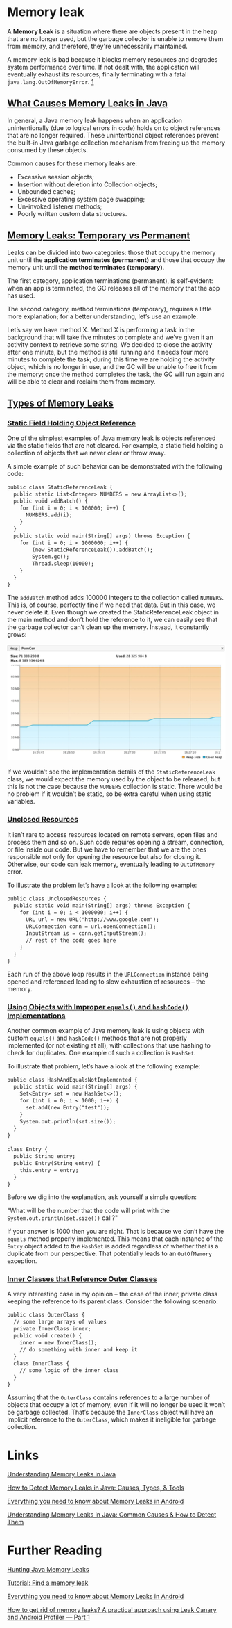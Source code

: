 # Memory leak
A **Memory Leak** is a situation where there are objects present in the heap that are no longer used, but the garbage collector is unable to remove them from memory, and therefore, they're unnecessarily maintained.

A memory leak is bad because it blocks memory resources and degrades system performance over time. If not dealt with, the application will eventually exhaust its resources, finally terminating with a fatal `java.lang.OutOfMemoryError`. [1](https://www.baeldung.com/java-memory-leaks#:~:text=A%20Memory%20Leak%20is%20a,degrades%20system%20performance%20over%20time.)

## [What Causes Memory Leaks in Java](https://rollbar.com/blog/how-to-detect-memory-leaks-in-java-causes-types-tools/#:~:text=which%20is%20irrecoverable.-,What%20Causes%20Memory%20Leaks%20in%20Java,-In%20general%2C%20a)

In general, a Java memory leak happens when an application unintentionally (due to logical errors in code) holds on to object references that are no longer required. These unintentional object references prevent the built-in Java garbage collection mechanism from freeing up the memory consumed by these objects.

Common causes for these memory leaks are:
- Excessive session objects;
- Insertion without deletion into Collection objects;
- Unbounded caches;
- Excessive operating system page swapping;
- Un-invoked listener methods;
- Poorly written custom data structures.

## [Memory Leaks: Temporary vs Permanent](https://proandroiddev.com/everything-you-need-to-know-about-memory-leaks-in-android-d7a59faaf46a#:~:text=Memory%20Leaks%3A%20Temporary%20vs%20Permanent)

Leaks can be divided into two categories: those that occupy the memory unit until the **application terminates (permanent)** and those that occupy the memory unit until the **method terminates (temporary)**.

The first category, application terminations (permanent), is self-evident: when an app is terminated, the GC releases all of the memory that the app has used.

The second category, method terminations (temporary), requires a little more explanation; for a better understanding, let’s use an example.

Let’s say we have method X. Method X is performing a task in the background that will take five minutes to complete and we’ve given it an activity context to retrieve some string. We decided to close the activity after one minute, but the method is still running and it needs four more minutes to complete the task; during this time we are holding the activity object, which is no longer in use, and the GC will be unable to free it from the memory; once the method completes the task, the GC will run again and will be able to clear and reclaim them from memory.

## [Types of Memory Leaks](https://sematext.com/blog/java-memory-leaks/#:~:text=in%20our%20code.-,Types%20of%20Memory%20Leaks,-Let%E2%80%99s%20look%20at)

### [Static Field Holding Object Reference](https://sematext.com/blog/java-memory-leaks/#:~:text=of%20memory%20leaks.-,Static%20Field%20Holding%20Object%20Reference,-One%20of%20the)

One of the simplest examples of Java memory leak is objects referenced via the static fields that are not cleared. For example, a static field holding a collection of objects that we never clear or throw away.

A simple example of such behavior can be demonstrated with the following code:
```
public class StaticReferenceLeak {
  public static List<Integer> NUMBERS = new ArrayList<>();
  public void addBatch() {
    for (int i = 0; i < 100000; i++) {
      NUMBERS.add(i);
    }
  }
  public static void main(String[] args) throws Exception {
    for (int i = 0; i < 1000000; i++) {
        (new StaticReferenceLeak()).addBatch();
        System.gc();
        Thread.sleep(10000);
    }
  }
}
```

The `addBatch` method adds 100000 integers to the collection called `NUMBERS`. This is, of course, perfectly fine if we need that data. But in this case, we never delete it. Even though we created the StaticReferenceLeak object in the main method and don’t hold the reference to it, we can easily see that the garbage collector can’t clean up the memory. Instead, it constantly grows:

![](./res/java_memory_leak.png "Java memory leak")

If we wouldn’t see the implementation details of the `StaticReferenceLeak` class, we would expect the memory used by the object to be released, but this is not the case because the `NUMBERS` collection is static. There would be no problem if it wouldn’t be static, so be extra careful when using static variables.

### [Unclosed Resources](https://sematext.com/blog/java-memory-leaks/#:~:text=no%20longer%20needed.-,Unclosed%20Resources,-It%20isn%E2%80%99t%20rare)

It isn’t rare to access resources located on remote servers, open files and process them and so on. Such code requires opening a stream, connection, or file inside our code. But we have to remember that we are the ones responsible not only for opening the resource but also for closing it. Otherwise, our code can leak memory, eventually leading to `OutOfMemory` error.

To illustrate the problem let’s have a look at the following example:
```
public class UnclosedResources {
  public static void main(String[] args) throws Exception {
    for (int i = 0; i < 1000000; i++) {
      URL url = new URL("http://www.google.com");
      URLConnection conn = url.openConnection();
      InputStream is = conn.getInputStream();
      // rest of the code goes here
    }
  }
}
```

Each run of the above loop results in the `URLConnection` instance being opened and referenced leading to slow exhaustion of resources – the memory.

### [Using Objects with Improper `equals()` and `hashCode()` Implementations](https://sematext.com/blog/java-memory-leaks/#:~:text=updated%20Java%20versions.-,Using%20Objects%20with%20Improper%20equals()%20and%20hashCode()%20Implementations,-Another%20common%20example)

Another common example of Java memory leak is using objects with custom `equals()` and `hashCode()` methods that are not properly implemented (or not existing at all), with collections that use hashing to check for duplicates. One example of such a collection is `HashSet`.

To illustrate that problem, let’s have a look at the following example:
```
public class HashAndEqualsNotImplemented {
  public static void main(String[] args) {
    Set<Entry> set = new HashSet<>();
    for (int i = 0; i < 1000; i++) {
      set.add(new Entry("test"));
    }
    System.out.println(set.size());
  }
}

class Entry {
  public String entry;
  public Entry(String entry) {
    this.entry = entry;
  }
}
```

Before we dig into the explanation, ask yourself a simple question: 

"What will be the number that the code will print with the `System.out.println(set.size())` call?"

If your answer is 1000 then you are right. That is because we don’t have the `equals` method properly implemented. This means that each instance of the `Entry` object added to the `HashSet` is added regardless of whether that is a duplicate from our perspective. That potentially leads to an `OutOfMemory` exception.

### [Inner Classes that Reference Outer Classes](https://sematext.com/blog/java-memory-leaks/#:~:text=in%20implementing%20them.-,Inner%20Classes%20that%20Reference%20Outer%20Classes,-A%20very%20interesting)
A very interesting case in my opinion – the case of the inner, private class keeping the reference to its parent class. Consider the following scenario:
```
public class OuterClass {
  // some large arrays of values
  private InnerClass inner;
  public void create() {
    inner = new InnerClass();
    // do something with inner and keep it
  }
  class InnerClass {
    // some logic of the inner class
  }
}
```

Assuming that the `OuterClass` contains references to a large number of objects that occupy a lot of memory, even if it will no longer be used it won’t be garbage collected. That’s because the `InnerClass` object will have an implicit reference to the `OuterClass`, which makes it ineligible for garbage collection.

# Links
[Understanding Memory Leaks in Java](https://www.baeldung.com/java-memory-leaks)

[How to Detect Memory Leaks in Java: Causes, Types, & Tools](https://rollbar.com/blog/how-to-detect-memory-leaks-in-java-causes-types-tools)

[Everything you need to know about Memory Leaks in Android](https://proandroiddev.com/everything-you-need-to-know-about-memory-leaks-in-android-d7a59faaf46a)

[Understanding Memory Leaks in Java: Common Causes & How to Detect Them](https://sematext.com/blog/java-memory-leaks/)

# Further Reading
[Hunting Java Memory Leaks](https://www.toptal.com/java/hunting-memory-leaks-in-java)

[Tutorial: Find a memory leak](https://www.jetbrains.com/help/idea/tutorial-find-a-memory-leak.html)

[Everything you need to know about Memory Leaks in Android](https://proandroiddev.com/everything-you-need-to-know-about-memory-leaks-in-android-d7a59faaf46a)

[How to get rid of memory leaks? A practical approach using Leak Canary and Android Profiler — Part 1](https://innovorder.dev/how-to-get-rid-of-memory-leaks-6aaf06451bdf)
